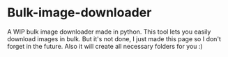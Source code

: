 # Bulk-image-downloader
A WIP bulk image downloader made in python.
This tool lets you easily download images in bulk. But it's not done, I just made this page so I don't forget in the future.
Also it will create all necessary folders for you :)
